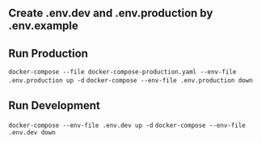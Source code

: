 ## Create .env.dev and .env.production by .env.example

## Run Production

`docker-compose --file docker-compose-production.yaml --env-file .env.production up -d`
`docker-compose --env-file .env.production down`

## Run Development

`docker-compose --env-file .env.dev up -d`
`docker-compose --env-file .env.dev down`

